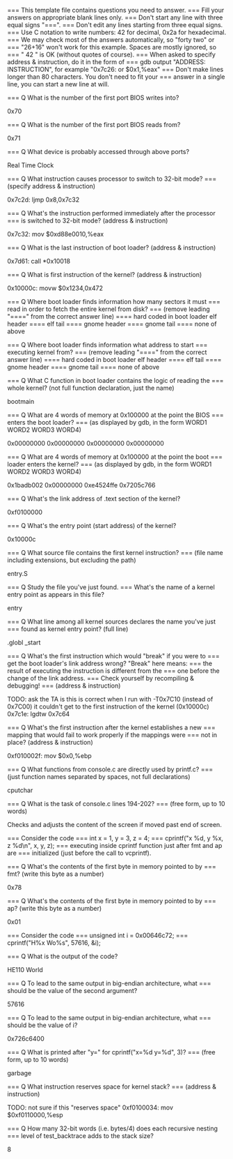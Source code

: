 === This template file contains questions you need to answer.
=== Fill your answers on appropriate blank lines only.
=== Don't start any line with three equal signs "===".
=== Don't edit any lines starting from three equal signs.
=== Use C notation to write numbers: 42 for decimal, 0x2a for hexadecimal.
=== We may check most of the answers automatically, so "forty two" or
=== "26+16" won't work for this example. Spaces are mostly ignored, so
=== "  42  " is OK (without quotes of course). 
=== When asked to specify address & instruction, do it in the form of
=== gdb output "ADDRESS: INSTRUCTION", for example "0x7c26:  or  $0x1,%eax"
=== Don't make lines longer than 80 characters. You don't need to fit your
=== answer in a single line, you can start a new line at will.


=== Q What is the number of the first port BIOS writes into?

0x70

=== Q What is the number of the first port BIOS reads from?

0x71

=== Q What device is probably accessed through above ports?

Real Time Clock

=== Q What instruction causes processor to switch to 32-bit mode?
===   (specify address & instruction)

0x7c2d:      ljmp   $0x8,$0x7c32

=== Q What's the instruction performed immediately after the processor
===   is switched to 32-bit mode? (address & instruction)

0x7c32:      mov    $0xd88e0010,%eax

=== Q What is the last instruction of boot loader? (address & instruction)

0x7d61:      call   *0x10018

=== Q What is first instruction of the kernel? (address & instruction)

0x10000c:    movw   $0x1234,0x472

=== Q Where boot loader finds information how many sectors it must
===   read in order to fetch the entire kernel from disk? 
===   (remove leading "====" from the correct answer line)
==== hard coded in boot loader
elf header
==== elf tail
==== gnome header
==== gnome tail
==== none of above

=== Q Where boot loader finds information what address to start
===   executing kernel from? 
===   (remove leading "====" from the correct answer line)
==== hard coded in boot loader
elf header
==== elf tail
==== gnome header
==== gnome tail
==== none of above

=== Q What C function in boot loader contains the logic of reading the
===   whole kernel? (not full function declaration, just the name)

bootmain

=== Q What are 4 words of memory at 0x100000 at the point the BIOS
===   enters the boot loader?
===   (as displayed by gdb, in the form WORD1 WORD2 WORD3 WORD4)

0x00000000 0x00000000 0x00000000 0x00000000

=== Q What are 4 words of memory at 0x100000 at the point the boot
===   loader enters the kernel?
===   (as displayed by gdb, in the form WORD1 WORD2 WORD3 WORD4)

0x1badb002 0x00000000 0xe4524ffe 0x7205c766

=== Q What's the link address of .text section of the kernel?

0xf0100000

=== Q What's the entry point (start address) of the kernel?

0x10000c

=== Q What source file contains the first kernel instruction?
===   (file name including extensions, but excluding the path)

entry.S

=== Q Study the file you've just found.
===   What's the name of a kernel entry point as appears in this file?

entry

=== Q What line among all kernel sources declares the name you've just
===   found as kernel entry point? (full line)

.globl		_start

=== Q What's the first instruction which would "break" if you were to
===   get the boot loader's link address wrong? "Break" here means: 
===   the result of executing the instruction is different from the
===   one before the change of the link address.
===   Check yourself by recompiling & debugging!
===   (address & instruction)

TODO: ask the TA is this is correct
	  when I run with -T0x7C10 (instead of 0x7C00)
	  it couldn't get to the first instruction of the kernel (0x10000c)
0x7c1e:  lgdtw  0x7c64

=== Q What's the first instruction after the kernel establishes a new
===   mapping that would fail to work properly if the mappings were
===   not in place? (address & instruction)

0xf010002f:      mov    $0x0,%ebp

=== Q What functions from console.c are directly used by printf.c?
===   (just function names separated by spaces, not full declarations)

cputchar 

=== Q What is the task of console.c lines 194-202?
===   (free form, up to 10 words)

Checks and adjusts the content of the screen if moved past end of screen.

===   Consider the code
===   	int x = 1, y = 3, z = 4;
===	cprintf("x %d, y %x, z %d\n", x, y, z);
===   executing inside cprintf function just after fmt and ap are
===   initialized (just before the call to vcprintf).

=== Q What's the contents of the first byte in memory pointed to by
===   fmt? (write this byte as a number)

0x78

=== Q What's the contents of the first byte in memory pointed to by
===   ap? (write this byte as a number)

0x01

===   Consider the code
===     unsigned int i = 0x00646c72;
===     cprintf("H%x Wo%s", 57616, &i);

=== Q What is the output of the code?

HE110 World

=== Q To lead to the same output in big-endian architecture, what
===   should be the value of the second argument?

57616

=== Q To lead to the same output in big-endian architecture, what
===   should be the value of i?

0x726c6400

=== Q What is printed after "y=" for cprintf("x=%d y=%d", 3)?
===   (free form, up to 10 words)

garbage

=== Q What instruction reserves space for kernel stack?
===   (address & instruction)

TODO: not sure if this "reserves space"
0xf0100034:    mov    $0xf0110000,%esp

=== Q How many 32-bit words (i.e. bytes/4) does each recursive nesting
===   level of test_backtrace adds to the stack size?

8
